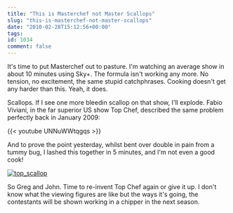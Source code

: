 ```yaml
---
title: "This is Masterchef not Master Scallops"
slug: "this-is-masterchef-not-master-scallops"
date: "2010-02-28T15:12:56+00:00"
tags:
id: 1034
comment: false
---
```


It's time to put Masterchef out to pasture. I'm watching an average show in about 10 minutes using Sky+. The formula isn't working any more. No tension, no excitement, the same stupid catchphrases. Cooking doesn't get any harder than this. Yeah, it does.

Scallops. If I see one more bleedin scallop on that show, I'll explode. Fabio Viviani, in the far superior US show Top Chef, described the same problem perfectly back in January 2009:

{{< youtube UNNuWWtqgqs >}}


And to prove the point yesterday, whilst bent over double in pain from a tummy bug, I lashed this together in 5 minutes, and I'm not even a good cook!

[![](https://d1tidq54inel9p.cloudfront.net/wp-content/uploads/2010/02/top_scallop-300x223.jpg "top_scallop")](https://d1tidq54inel9p.cloudfront.net/wp-content/uploads/2010/02/top_scallop.jpg)

So Greg and John. Time to re-invent Top Chef again or give it up. I don't know what the viewing figures are like but the ways it's going, the contestants will be shown working in a chipper in the next season.
